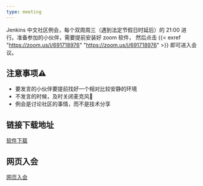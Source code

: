```yaml
---
type: meeting
---
```


Jenkins 中文社区例会，每个双周周三（遇到法定节假日时延后）的 21:00 进行。准备参加的小伙伴，需要提前安装好 zoom 软件，
然后点击 {{< exref "https://zoom.us/j/691718976" "https://zoom.us/j/691718976" >}} 即可进入会议。

## 注意事项⚠️

* 要发言的小伙伴要提前找好一个相对比较安静的环境
* 不发言的时候，及时关闭麦克风🎤
* 例会是讨论社区的事情，而不是技术分享

## 链接下载地址
[软件下载](http://www.zooms.vip/download/)

## 网页入会
[网页入会](https://www.zoomus.cn/webclient/join)
